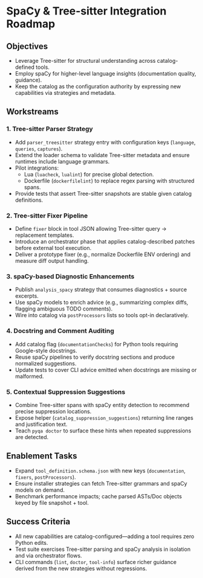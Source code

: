 # SpaCy & Tree-sitter Integration Roadmap

## Objectives

- Leverage Tree-sitter for structural understanding across catalog-defined tools.
- Employ spaCy for higher-level language insights (documentation quality, guidance).
- Keep the catalog as the configuration authority by expressing new capabilities via strategies and metadata.

## Workstreams

### 1. Tree-sitter Parser Strategy

- Add `parser_treesitter` strategy entry with configuration keys (`language`, `queries`, `captures`).
- Extend the loader schema to validate Tree-sitter metadata and ensure runtimes include language grammars.
- Pilot integrations:
  - Lua (`luacheck`, `lualint`) for precise global detection.
  - Dockerfile (`dockerfilelint`) to replace regex parsing with structured spans.
- Provide tests that assert Tree-sitter snapshots are stable given catalog definitions.

### 2. Tree-sitter Fixer Pipeline

- Define `fixer` block in tool JSON allowing Tree-sitter query → replacement templates.
- Introduce an orchestrator phase that applies catalog-described patches before external tool execution.
- Deliver a prototype fixer (e.g., normalize Dockerfile ENV ordering) and measure diff output handling.

### 3. spaCy-based Diagnostic Enhancements

- Publish `analysis_spacy` strategy that consumes diagnostics + source excerpts.
- Use spaCy models to enrich advice (e.g., summarizing complex diffs, flagging ambiguous TODO comments).
- Wire into catalog via `postProcessors` lists so tools opt-in declaratively.

### 4. Docstring and Comment Auditing

- Add catalog flag (`documentationChecks`) for Python tools requiring Google-style docstrings.
- Reuse spaCy pipelines to verify docstring sections and produce normalized suggestions.
- Update tests to cover CLI advice emitted when docstrings are missing or malformed.

### 5. Contextual Suppression Suggestions

- Combine Tree-sitter spans with spaCy entity detection to recommend precise suppression locations.
- Expose helper (`catalog_suppression_suggestions`) returning line ranges and justification text.
- Teach `pyqa doctor` to surface these hints when repeated suppressions are detected.

## Enablement Tasks

- Expand `tool_definition.schema.json` with new keys (`documentation`, `fixers`, `postProcessors`).
- Ensure installer strategies can fetch Tree-sitter grammars and spaCy models on demand.
- Benchmark performance impacts; cache parsed ASTs/Doc objects keyed by file snapshot + tool.

## Success Criteria

- All new capabilities are catalog-configured—adding a tool requires zero Python edits.
- Test suite exercises Tree-sitter parsing and spaCy analysis in isolation and via orchestrator flows.
- CLI commands (`lint`, `doctor`, `tool-info`) surface richer guidance derived from the new strategies without regressions.
